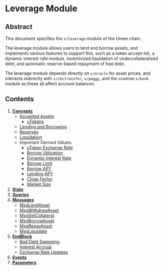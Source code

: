 # Leverage Module

## Abstract

This document specifies the `x/leverage` module of the Umee chain.

The leverage module allows users to lend and borrow assets, and implements various features to support this, such as a token accept-list, a dynamic interest rate module, incentivized liquidation of undercollateralized debt, and automatic reserve-based repayment of bad debt.

The leverage module depends directly on `x/oracle` for asset prices, and interacts indirectly with `x/ibctransfer`, `x/peggy`, and the cosmos `x/bank` module as these all affect account balances.

## Contents

1. **[Concepts](01_concepts.md)**
    - [Accepted Assets](01_concepts.md#Accepted-Assets)
        - [uTokens](01_concepts.md#uTokens)
    - [Lending and Borrowing](01_concepts.md#Lending-and-Borrowing)
    - [Reserves](01_concepts.md#Reserves)
    - [Liquidation](01_concepts.md#Liquidation)
    - Important Derived Values:
        - [uToken Exchange Rate](01_concepts.md#uToken-Exchange-Rate)
        - [Borrow Utilization](01_concepts.md#Borrow-Utilization)
        - [Dynamic Interest Rate](01_concepts.md#Dynamic-Interest-Rate)
        - [Borrow Limit](01_concepts.md#Borrow-Limit)
        - [Borrow APY](01_concepts.md#Borrow-APY)
        - [Lending APY](01_concepts.md#Lending-APY)
        - [Close Factor](01_concepts.md#Close-Factor)
        - [Market Size](01_concepts.md#Market-Size)
2. **[State](02_state.md)**
3. **[Queries](03_queries.md)**
4. **[Messages](04_messages.md)**
    - [MsgLendAsset](04_messages.md#MsgLendAsset)
    - [MsgWithdrawAsset](04_messages.md#MsgWithdrawAsset)
    - [MsgSetCollateral](04_messages.md#MsgSetCollateral)
    - [MsgBorrowAsset](04_messages.md#MsgBorrowAsset)
    - [MsgRepayAsset](04_messages.md#MsgRepayAsset)
    - [MsgLiquidate](04_messages.md#MsgLiquidate)
5. **[EndBlock](05_endblock.md)**
    - [Bad Debt Sweeping](05_endblock.md#Sweep-Bad-Debt)
    - [Interest Accrual](05_endblock.md#Accrue-Interest)
    - [Exchange Rate Updates](05_endblock.md#Update-Exchange-Rates)
6. **[Events](06_events.md)**
7. **[Parameters](07_params.md)**
